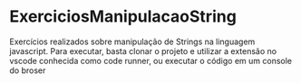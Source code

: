 # ExerciciosManipulacaoString
Exercícios realizados sobre manipulação de Strings na linguagem javascript. Para executar, basta clonar o projeto e utilizar a extensão no vscode
conhecida como code runner, ou executar o código em um console do broser
